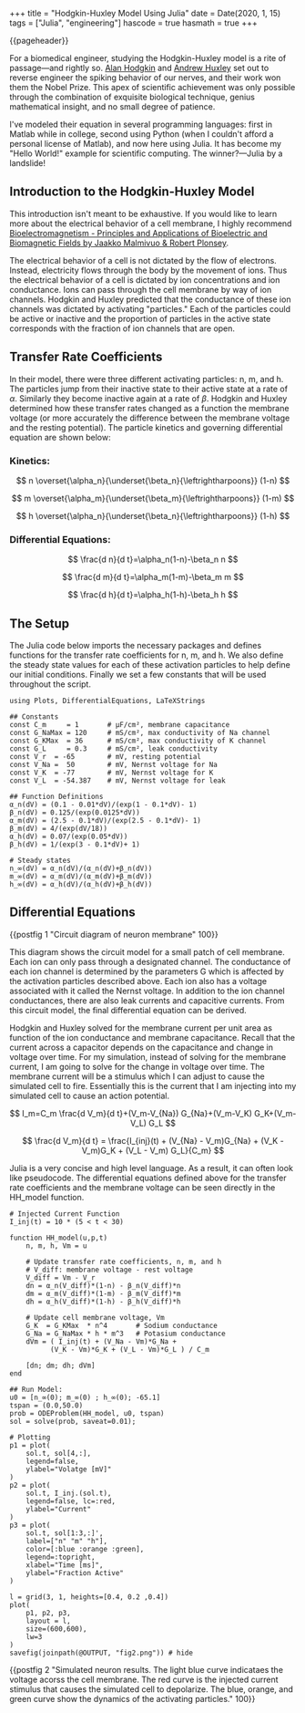 +++
title = "Hodgkin-Huxley Model Using Julia"
date = Date(2020, 1, 15)
tags = ["Julia", "engineering"]
hascode = true
hasmath = true
+++

{{pageheader}}

<!-- # Hodgkin-Huxley Model Using Julia -->

For a biomedical engineer, studying the Hodgkin-Huxley model is a rite of passage—and rightly so. [Alan Hodgkin](https://en.wikipedia.org/wiki/Alan_Hodgkin) and [Andrew Huxley](https://en.wikipedia.org/wiki/Andrew_Huxley) set out to reverse engineer the spiking behavior of our nerves, and their work won them the Nobel Prize. This apex of scientific achievement was only possible through the combination of exquisite biological technique, genius mathematical insight, and no small degree of patience.

I've modeled their equation in several programming languages: first in Matlab while in college, second using Python (when I couldn't afford a personal license of Matlab), and now here using Julia. It has become my "Hello World!" example for scientific computing. The winner?—Julia by a landslide!

## Introduction to the Hodgkin-Huxley Model

This introduction isn't meant to be exhaustive. If you would like to learn more about the electrical behavior of a cell membrane, I highly recommend [Bioelectromagnetism - Principles and Applications of Bioelectric and Biomagnetic Fields by Jaakko Malmivuo & Robert Plonsey](http://www.bem.fi/book/).

The electrical behavior of a cell is not dictated by the flow of electrons. Instead, electricity flows through the body by the movement of ions. Thus the electrical behavior of a cell is dictated by ion concentrations and ion conductance. Ions can pass through the cell membrane by way of ion channels. Hodgkin and Huxley predicted that the conductance of these ion channels was dictated by activating "particles." Each of the particles could be active or inactive and the proportion of particles in the active state corresponds with the fraction of ion channels that are open.

## Transfer Rate Coefficients

In their model, there were three different activating particles: n, m, and h. The particles jump from their inactive state to their active state at a rate of $\alpha$. Similarly they become inactive again at a rate of $\beta$. Hodgkin and Huxley determined how these transfer rates changed as a function the membrane voltage (or more accurately the difference between the membrane voltage and the resting potential). The particle kinetics and governing differential equation are shown below:

### Kinetics:

$$ n \overset{\alpha_n}{\underset{\beta_n}{\leftrightharpoons}} (1-n) $$

$$ m \overset{\alpha_m}{\underset{\beta_m}{\leftrightharpoons}} (1-m) $$

$$ h \overset{\alpha_n}{\underset{\beta_n}{\leftrightharpoons}} (1-h) $$

### Differential Equations:

$$ \frac{d n}{d t}=\alpha_n(1-n)-\beta_n n $$

$$ \frac{d m}{d t}=\alpha_m(1-m)-\beta_m m $$

$$ \frac{d h}{d t}=\alpha_h(1-h)-\beta_h h $$

## The Setup

The Julia code below imports the necessary packages and defines functions for the transfer rate coefficients for n, m, and h. We also define the steady state values for each of these activation particles to help define our initial conditions. Finally we set a few constants that will be used throughout the script.

```julia:./code/hodkin_huxley_01_ex1
using Plots, DifferentialEquations, LaTeXStrings

## Constants
const C_m     = 1       # μF/cm², membrane capacitance
const G_NaMax = 120     # mS/cm², max conductivity of Na channel
const G_KMax  = 36      # mS/cm², max conductivity of K channel
const G_L     = 0.3     # mS/cm², leak conductivity
const V_r  = -65        # mV, resting potential
const V_Na =  50        # mV, Nernst voltage for Na 
const V_K  = -77        # mV, Nernst voltage for K
const V_L  = -54.387    # mV, Nernst voltage for leak

## Function Definitions
α_n(dV) = (0.1 - 0.01*dV)/(exp(1 - 0.1*dV)- 1)
β_n(dV) = 0.125/(exp(0.0125*dV))
α_m(dV) = (2.5 - 0.1*dV)/(exp(2.5 - 0.1*dV)- 1)
β_m(dV) = 4/(exp(dV/18))
α_h(dV) = 0.07/(exp(0.05*dV))
β_h(dV) = 1/(exp(3 - 0.1*dV)+ 1)

# Steady states
n_∞(dV) = α_n(dV)/(α_n(dV)+β_n(dV))
m_∞(dV) = α_m(dV)/(α_m(dV)+β_m(dV))
h_∞(dV) = α_h(dV)/(α_h(dV)+β_h(dV))
```

## Differential Equations

<!-- ![Circuit diagram of neuron membrane](/assets/blog_images/hodkin_huxley_01_fig1.png) -->
{{postfig 1 "Circuit diagram of neuron membrane" 100}}

This diagram shows the circuit model for a small patch of cell membrane. Each ion can only pass through a designated channel. The conductance of each ion channel is determined by the parameters G which is affected by the activation particles described above. Each ion also has a voltage associated with it called the Nernst voltage. In addition to the ion channel conductances, there are also leak currents and capacitive currents. From this circuit model, the final differential equation can be derived.

Hodgkin and Huxley solved for the membrane current per unit area as function of the ion conductance and membrane capacitance. Recall that the current across a capacitor depends on the capacitance and change in voltage over time. For my simulation, instead of solving for the membrane current, I am going to solve for the change in voltage over time. The membrane current will be a stimulus which I can adjust to cause the simulated cell to fire. Essentially this is the current that I am injecting into my simulated cell to cause an action potential.

$$ I_m=C_m \frac{d V_m}{d t}+(V_m-V_{Na}) G_{Na}+(V_m-V_K) G_K+(V_m-V_L) G_L $$

$$ \frac{d V_m}{d t} = \frac{I_{inj}(t) + (V_{Na} - V_m)G_{Na} + (V_K - V_m)G_K + (V_L - V_m) G_L}{C_m} $$

Julia is a very concise and high level language. As a result, it can often look like pseudocode. The differential equations defined above for the transfer rate coefficients and the membrane voltage can be seen directly in the HH_model function.

```julia:./code/hodkin_huxley_01_ex2
# Injected Current Function
I_inj(t) = 10 * (5 < t < 30)

function HH_model(u,p,t)
    n, m, h, Vm = u 
    
    # Update transfer rate coefficients, n, m, and h
    # V_diff: membrane voltage - rest voltage
    V_diff = Vm - V_r         
    dn = α_n(V_diff)*(1-n) - β_n(V_diff)*n
    dm = α_m(V_diff)*(1-m) - β_m(V_diff)*m
    dh = α_h(V_diff)*(1-h) - β_h(V_diff)*h
    
    # Update cell membrane voltage, Vm
    G_K  = G_KMax  * n^4       # Sodium conductance
    G_Na = G_NaMax * h * m^3   # Potasium conductance
    dVm = ( I_inj(t) + (V_Na - Vm)*G_Na + 
          (V_K - Vm)*G_K + (V_L - Vm)*G_L ) / C_m 

    [dn; dm; dh; dVm]
end

## Run Model:
u0 = [n_∞(0); m_∞(0) ; h_∞(0); -65.1]
tspan = (0.0,50.0)
prob = ODEProblem(HH_model, u0, tspan)
sol = solve(prob, saveat=0.01);
```

```julia:./code/hodkin_huxley_01_fig2
# Plotting
p1 = plot(
    sol.t, sol[4,:], 
    legend=false, 
    ylabel="Volatge [mV]"
)
p2 = plot(
    sol.t, I_inj.(sol.t), 
    legend=false, lc=:red, 
    ylabel="Current"
)
p3 = plot(
    sol.t, sol[1:3,:]', 
    label=["n" "m" "h"],
    color=[:blue :orange :green],
    legend=:topright, 
    xlabel="Time [ms]", 
    ylabel="Fraction Active"
)

l = grid(3, 1, heights=[0.4, 0.2 ,0.4])
plot(
    p1, p2, p3, 
    layout = l, 
    size=(600,600), 
    lw=3
)
savefig(joinpath(@OUTPUT, "fig2.png")) # hide
```

{{postfig 2 "Simulated neuron results. The light blue curve indicataes the voltage acorss the cell membrane. The red curve is the injected current stimulus that causes the simulated cell to depolarize. The blue, orange, and green curve show the dynamics of the activating particles." 100}}